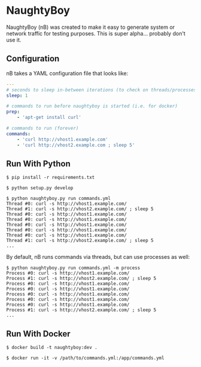 # NaughtyBoy

NaughtyBoy (nB) was created to make it easy to generate system or network
traffic for testing purposes.  This is super alpha... probably don't use it.

## Configuration

nB takes a YAML configuration file that looks like:

```yaml
---
# seconds to sleep in-between iterations (to check on threads/processes)
sleep: 1

# commands to run before naughtyboy is started (i.e. for docker)
prep:
    - 'apt-get install curl'

# commands to run (forever)
commands:
    - 'curl http://vhost1.example.com'
    - 'curl http://vhost2.example.com ; sleep 5'
```

## Run With Python

```
$ pip install -r requirements.txt

$ python setup.py develop

$ python naughtyboy.py run commands.yml
Thread #0: curl -s http://vhost1.example.com/
Thread #1: curl -s http://vhost2.example.com/ ; sleep 5
Thread #0: curl -s http://vhost1.example.com/
Thread #0: curl -s http://vhost1.example.com/
Thread #0: curl -s http://vhost1.example.com/
Thread #0: curl -s http://vhost1.example.com/
Thread #0: curl -s http://vhost1.example.com/
Thread #1: curl -s http://vhost2.example.com/ ; sleep 5
...
```

By default, nB runs commands via threads, but can use processes as well:

```
$ python naughtyboy.py run commands.yml -m process
Process #0: curl -s http://vhost1.example.com/
Process #1: curl -s http://vhost2.example.com/ ; sleep 5
Process #0: curl -s http://vhost1.example.com/
Process #0: curl -s http://vhost1.example.com/
Process #0: curl -s http://vhost1.example.com/
Process #0: curl -s http://vhost1.example.com/
Process #0: curl -s http://vhost1.example.com/
Process #1: curl -s http://vhost2.example.com/ ; sleep 5
...
```

## Run With Docker

```
$ docker build -t naughtyboy:dev .

$ docker run -it -v /path/to/commands.yml:/app/commands.yml
```
